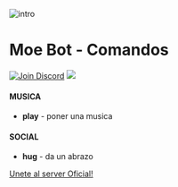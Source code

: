 ![intro](https://i.imgur.com/cZy8YvL.png)
# Moe Bot - Comandos
[![Join Discord](https://img.shields.io/badge/discord-join-7289DA.svg)](https://discord.gg/wJEJtmF)  [<img src="https://img.shields.io/badge/Support-me!-orange.svg">](paypal.me/MoeSupport)
#### **MUSICA**
* **play** - poner una musica

#### **SOCIAL**
* **hug** - da un abrazo









[Unete al server Oficial!](https://discord.gg/red)
